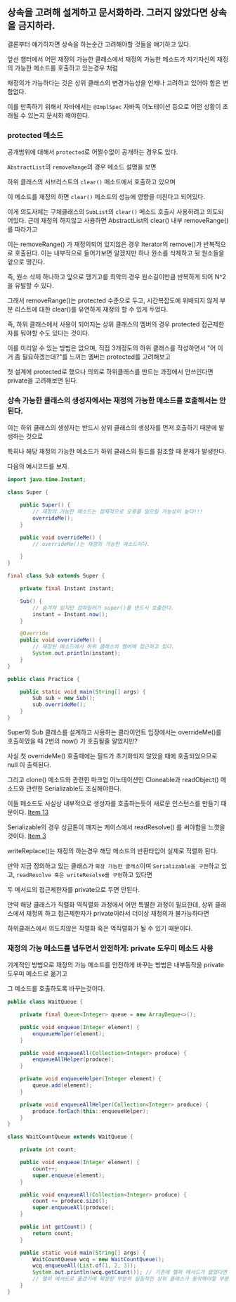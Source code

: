 ## 상속을 고려해 설계하고 문서화하라. 그러지 않았다면 상속을 금지하라.

결론부터 얘기하자면 상속을 하는순간 고려해야할 것들을 얘기하고 있다.

앞선 챕터에서 어떤 재정의 가능한 클래스에서 재정의 가능한 메소드가 자기자신의 재정의 가능한 메소드를 호출하고 있는경우 처럼

재정의가 가능하다는 것은 상위 클래스의 변경가능성을 언제나 고려하고 있어야 함은 변함없다.

이를 만족하기 위해서 자바에서는 `@ImplSpec` 자바독 어노테이션 등으로 어떤 상황이 초래될 수 있는지 문서화 해야한다.

### protected 메소드

공개범위에 대해서 `protected`로 어쩔수없이 공개하는 경우도 있다.

`AbstractList`의 `removeRange`의 경우 메소드 설명을 보면 

하위 클래스의 서브리스트의 `clear()` 메소드에서 호출하고 있으며

이 메소드를 재정의 하면 `clear()` 메소드의 성능에 영향을 미친다고 되어있다.

이게 의도자체는 구체클래스의 `SubList`의 `clear()` 메소드 호출시 사용하려고 의도되어있다. 근데 재정의 하지않고 사용하면 AbstractList의 clear() 내부 removeRange()를 따라가고

이는 removeRange() 가 재정의되어 있지않은 경우 Iterator의 remove()가 반복적으로 호출된다. 이는 내부적으로 들어가보면 알겠지만 하나 원소를 삭제하고 뒷 원소들을 앞으로 땡긴다.

즉, 원소 삭제 하나하고 앞으로 땡기고를 최악의 경우 원소길이만큼 반복하게 되어 N^2을 유발할 수 있다.

그래서 removeRange()는 protected 수준으로 두고, 시간복잡도에 위배되지 않게 부분 리스트에 대한 clear()를 유연하게 재정의 할 수 있게 두었다.

즉, 하위 클래스에서 사용이 되어지는 상위 클래스의 멤버의 경우 protected 접근제한자를 둬야할 수도 있다는 것이다.

이를 미리알 수 있는 방법은 없으며, 직접 3개정도의 하위 클래스를 작성하면서 "어 이거 좀 필요하겠는데?"를 느끼는 멤버는 protected를 고려해보고

첫 설계에 protected로 했으나 의외로 하위클래스를 만드는 과정에서 안쓰인다면 private을 고려해보면 된다.

### 상속 가능한 클래스의 생성자에서는 재정의 가능한 메소드를 호출해서는 안된다.

이는 하위 클래스의 생성자는 반드시 상위 클래스의 생성자를 먼저 호출하기 때문에 발생하는 것으로

특히나 해당 재정의 가능한 메소드가 하위 클래스의 필드를 참조할 때 문제가 발생한다.

다음의 예시코드를 보자.

```java
import java.time.Instant;

class Super {

	public Super() {
		// 재정의 가능한 메소드는 잠재적으로 오류를 일으킬 가능성이 높다!!!
		overrideMe();
	}

	public void overrideMe() {
		// overrideMe()는 재정의 가능한 메소드이다.

	}
}

final class Sub extends Super {

	private final Instant instant;

	Sub() {
		// 숨겨져 있지만 컴파일러가 super()를 반드시 호출한다.
		instant = Instant.now();
	}

	@Override
	public void overrideMe() {
		// 재정된 메소드에서 하위 클래스의 멤버에 접근하고 있다.
		System.out.println(instant);
	}
}

public class Practice {

	public static void main(String[] args) {
		Sub sub = new Sub();
		sub.overrideMe();
	}
}

```

Super와 Sub 클래스를 설계하고 사용하는 클라이언트 입장에서는 overrideMe()를 호출하였을 때 2번의 now() 가 호출될줄 알았지만?

사실 첫 overrideMe() 호출때에는 필드가 초기화되지 않았을 때에 호출되었으므로 null 이 출력된다.

그리고 clone() 메소드와 관련한 마크업 어노테이션인 Cloneable과 readObject() 메소드와 관련한 Serializable도 조심해야한다. 

이들 메소드도 사실상 내부적으로 생성자를 호출하는듯이 새로운 인스턴스를 만들기 때문이다. <a href="./item13.md">Item 13</a>

Serializable의 경우 싱글톤이 깨지는 케이스에서 readResolve() 를 써야함을 느꼇을 것이다. <a href="./item3.md">Item 3</a>

writeReplace()는 재정의 하는경우 해당 메소드의 반환타입이 실제로 직렬화 된다. 

만약 지금 정의하고 있는 클래스가 `확장 가능한 클래스`이며 `Serializable을 구현`하고 있고, `readResolve 혹은 writeResolve를 구현`하고 있다면 

두 메서드의 접근제한자를 private으로 두면 안된다. 

만약 해당 클래스가 직렬화 역직렬화 과정에서 어떤 특별한 과정이 필요한데, 상위 클래스에서 재정의 하고 접근제한자가 private이라서 더이상 재정의가 불가능하다면

하위클래스에서 의도치않은 직렬화 혹은 역직렬화가 될 수 있기 때문이다.

### 재정의 가능 메소드를 냅두면서 안전하게: private 도우미 메소드 사용

기계적인 방법으로 재정의 가능 메소드를 안전하게 바꾸는 방법은 내부동작을 private 도우미 메소드로 옮기고

그 메소드를 호출하도록 바꾸는것이다.

```java
public class WaitQueue {

	private final Queue<Integer> queue = new ArrayDeque<>();

	public void enqueue(Integer element) {
		enqueueHelper(element);
	}

	public void enqueueAll(Collection<Integer> produce) {
		enqueueAllHelper(produce);
	}

	private void enqueueHelper(Integer element) {
		queue.add(element);
	}

	private void enqueueAllHelper(Collection<Integer> produce) {
		produce.forEach(this::enqueueHelper);
	}
}

class WaitCountQueue extends WaitQueue {

	private int count;

	public void enqueue(Integer element) {
		count++;
		super.enqueue(element);
	}

	public void enqueueAll(Collection<Integer> produce) {
		count += produce.size();
		super.enqueueAll(produce);
	}

	public int getCount() {
		return count;
	}

	public static void main(String[] args) {
		WaitCountQueue wcq = new WaitCountQueue();
		wcq.enqueueAll(List.of(1, 2, 3));
		System.out.println(wcq.getCount()); // 기존에 헬퍼 메서드가 없었다면 6이 튀어나옴 -> item18
        // 헬퍼 메서드로 옮겼기에 확장한 부분의 실질적인 상위 클래스가 동작해야할 부분은 독립적으로 빼내게 됨
	}
}
```








